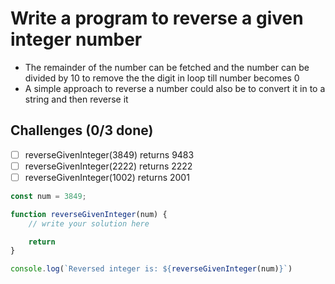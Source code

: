 # Write a program to reverse a given integer number
+ The remainder of the number can be fetched and the number can be divided by 10 to remove the the digit in loop till number becomes 0
+ A simple approach to reverse a number could also be to convert it in to a string and then reverse it

## Challenges (0/3 done)
- [ ] reverseGivenInteger(3849) returns 9483
- [ ] reverseGivenInteger(2222) returns 2222
- [ ] reverseGivenInteger(1002) returns 2001

```js
const num = 3849;

function reverseGivenInteger(num) {
    // write your solution here

    return 
}

console.log(`Reversed integer is: ${reverseGivenInteger(num)}`)
```
